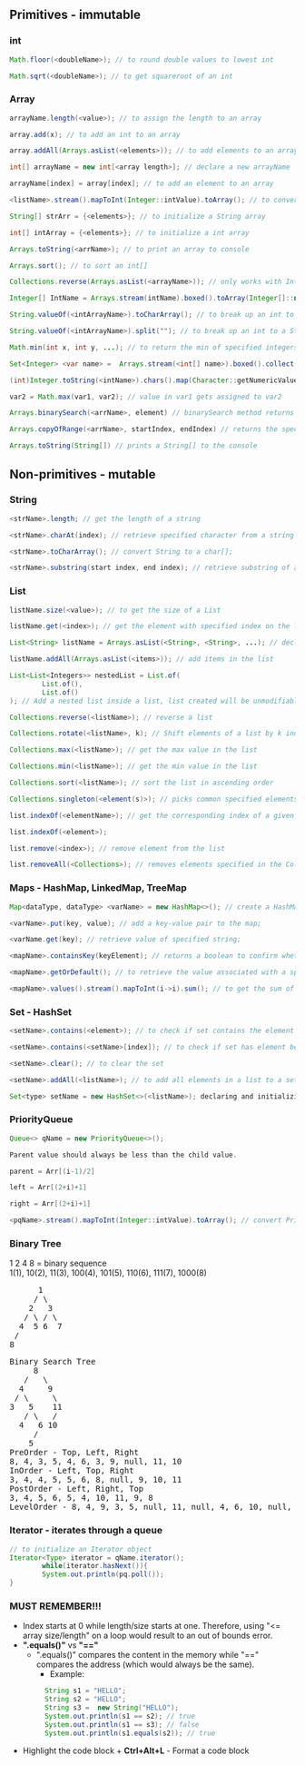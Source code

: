 ## Primitives - immutable
### int
```java 
Math.floor(<doubleName>); // to round double values to lowest int
``` 
```java
Math.sqrt(<doubleName>); // to get squareroot of an int
```
### Array
```java
arrayName.length(<value>); // to assign the length to an array
```
```java
array.add(x); // to add an int to an array
```
```java
array.addAll(Arrays.asList(<elements>)); // to add elements to an array
```
```java
int[] arrayName = new int[<array length>]; // declare a new arrayName
```
```java
arrayName[index] = array[index]; // to add an element to an array
```
```java
<listName>.stream().mapToInt(Integer::intValue).toArray(); // to convert a List to an Array
```
```java
String[] strArr = {<elements>}; // to initialize a String array
```
```java
int[] intArray = {<elements>}; // to initialize a int array
```
```java
Arrays.toString(<arrName>); // to print an array to console
```
```java
Arrays.sort(); // to sort an int[]
```
```java
Collections.reverse(Arrays.asList(<arrayName>)); // only works with Integer[] type variable
```
```java
Integer[] IntName = Arrays.stream(intName).boxed().toArray(Integer[]::new); // convert an int[] to an Integer[];
```
```java
String.valueOf(<intArrayName>).toCharArray(); // to break up an int to a char[];
```
```java
String.valueOf(<intArrayName>).split(""); // to break up an int to a String[];
```
```java
Math.min(int x, int y, ...); // to return the min of specified integers; return the smaller (first element) of the arguments
```
```java
Set<Integer> <var name> =  Arrays.stream(<int[] name>).boxed().collect(Collectors.toSet()); // to convert an int[] to a HashSet, ideal for removing duplicate elements
```
```java
(int)Integer.toString(<intName>).chars().map(Character::getNumericValue).filter(w -> w > 0 %% n % w == 0).count(); // to convert an int to an int[] and check if each digit is a divisor of the original int

```
```java
var2 = Math.max(var1, var2); // value in var1 gets assigned to var2
```
```java
Arrays.binarySearch(<arrName>, element) // binarySearch method returns the index of the specified element from an int[], only works if the array argument is sorted (ascending)
```
```java
Arrays.copyOfRange(<arrName>, startIndex, endIndex) // returns the specified subarray of a given array
```
```java
Arrays.toString(String[]) // prints a String[] to the console
```
## Non-primitives - mutable
### String
```java
<strName>.length; // get the length of a string
```
```java
<strName>.charAt(index); // retrieve specified character from a string
```
```java
<strName>.toCharArray(); // convert String to a char[];
```
```java
<strName>.substring(start index, end index); // retrieve substring of a string, end index is index of last char of substring + 1
```
### List
```java
listName.size(<value>); // to get the size of a List
```
```java
listName.get(<index>); // get the element with specified index on the list
```
```java
List<String> listName = Arrays.asList(<String>, <String>, ...); // declare and initialize a String List
```
```java
listName.addAll(Arrays.asList(<items>)); // add items in the list
```
```java
List<List<Integers>> nestedList = List.of(
        List.of(),
        List.of()
); // Add a nested list inside a list, list created will be unmodifiable
```
```java
Collections.reverse(<listName>); // reverse a list
```
```java
Collections.rotate(<listName>, k); // Shift elements of a list by k indices
```
```java
Collections.max(<listName>); // get the max value in the list
```
```java
Collections.min(<listName>); // get the min value in the list
```
```java
Collections.sort(<listName>); // sort the list in ascending order
```
```java
Collections.singleton(<element(s)>); // picks common specified elements from the list (usage example is removing common elements from a list)
```
```java
list.indexOf(<elementName>); // get the corresponding index of a given element
```
```java
list.indexOf(<element>);
```
```java
list.remove(<index>); // remove element from the list
```
```java
list.removeAll(<Collections>); // removes elements specified in the Collections
```

### Maps - HashMap, LinkedMap, TreeMap
```java
Map<dataType, dataType> <varName> = new HashMap<>(); // create a HashMap;
```
```java
<varName>.put(key, value); // add a key-value pair to the map;
```
```java
<varName.get(key); // retrieve value of specified string;
```
```java
<mapName>.containsKey(keyElement); // returns a boolean to confirm whether of not the key is in the map
```
```java
<mapName>.getOrDefault(); // to retrieve the value associated with a specified key in the map, or a default value if the key is not present in the map
```
```java
<mapName>.values().stream().mapToInt(i->i).sum(); // to get the sum of the map values
```
### Set - HashSet
```java
<setName>.contains(<element>); // to check if set contains the element specified, returns a boolean
```
```java
<setName>.contains(<setName>[index]); // to check if set has element being compared from another set, returns a boolean
```
```java
<setName>.clear(); // to clear the set
```
```java
<setName>.addAll(<listName>); // to add all elements in a list to a set
```
```java
Set<type> setName = new HashSet<>(<listName>); declaring and initializing a HashSet
```

### PriorityQueue
```java
Queue<> qName = new PriorityQueue<>();
```
```java
Parent value should always be less than the child value.
```
```java
parent = Arr[(i-1)/2]
```
```java
left = Arr[(2+i)+1]
```
```java
right = Arr[(2+i)+1]
```
```java
<pqName>.stream().mapToInt(Integer::intValue).toArray(); // convert PriorityQueue to int[]
```
### Binary Tree
1 2 4 8 = binary sequence
\
1(1), 10(2), 11(3), 100(4), 101(5), 110(6), 111(7), 1000(8)
<pre>
      1
     / \
    2   3
   / \ / \ 
  4  5 6  7
 /
8
</pre>

<pre>
Binary Search Tree
     8
   /   \
  4     9  
 / \     \
3   5    11
   / \   /
  4   6 10
     /
    5
PreOrder - Top, Left, Right
8, 4, 3, 5, 4, 6, 3, 9, null, 11, 10
InOrder - Left, Top, Right
3, 4, 4, 5, 5, 6, 8, null, 9, 10, 11
PostOrder - Left, Right, Top
3, 4, 5, 6, 5, 4, 10, 11, 9, 8
LevelOrder - 8, 4, 9, 3, 5, null, 11, null, 4, 6, 10, null, null, null, 3
</pre>
### Iterator - iterates through a queue
```java
// to initialize an Iterator object
Iterator<Type> iterator = qName.iterator(); 
        while(iterator.hasNext()){
        System.out.println(pq.poll());
}
```
### MUST REMEMBER!!!
* Index starts at 0 while length/size starts at one. Therefore, using "<= array size/length" on a loop would result to an out of bounds error.
* **".equals()"** vs **"=="** 
  * ".equals()" compares the content in the memory while "==" compares the address (which would always be the same).
      * Example:
      ```java
        String s1 = "HELLO"; 
        String s2 = "HELLO";
        String s3 =  new String("HELLO");
        System.out.println(s1 == s2); // true
        System.out.println(s1 == s3); // false
        System.out.println(s1.equals(s2)); // true
      ```
* Highlight the code block + **Ctrl+Alt+L** - Format a code block